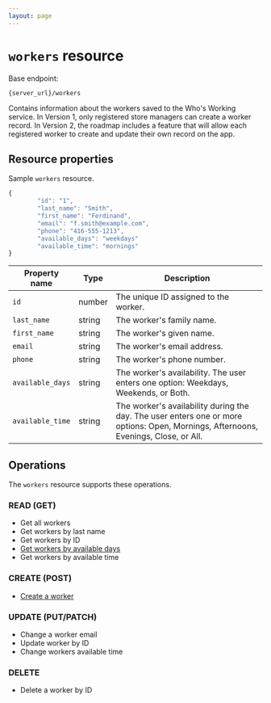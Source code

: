 ```yaml
---
layout: page
---
```

# `workers` resource

Base endpoint:

```shell
{server_url}/workers
```

Contains information about the workers saved to the Who's Working service. In Version 1, only registered store managers can create a worker record. In Version 2, the roadmap includes a feature that will allow each registered worker to create and update their own record on the app.

## Resource properties

Sample `workers` resource.

```js
{
        "id": "1",
        "last_name": "Smith",
        "first_name": "Ferdinand",
        "email": "f.smith@example.com",
        "phone": "416-555-1213",
        "available_days": "weekdays"
        "available_time": "mornings"
}
```

| Property name | Type | Description | 
| ------------- | ----------- | ----------- | 
| `id`     | number | The unique ID assigned to the worker.|
| `last_name`    | string | The worker's family name. |
| `first_name`    | string | The worker's given name. |
| `email` | string | The worker's email address.|
| `phone` | string | The worker's phone number.|
| `available_days` | string | The worker's availability. The user enters one option: Weekdays, Weekends, or Both.|
| `available_time` | string | The worker's availability during the day. The user enters one or more options: Open, Mornings, Afternoons, Evenings, Close, or All.|

## Operations

The `workers` resource supports these operations.

### READ (GET)

* Get all workers
* Get workers by last name
* Get workers by ID
* [Get workers by available days](get_workers_days.md)
* Get workers by available time

### CREATE (POST)

* [Create a worker](create-worker.md)

### UPDATE (PUT/PATCH)

* Change a worker email
* Update worker by ID
* Change workers available time

### DELETE

* Delete a worker by ID
